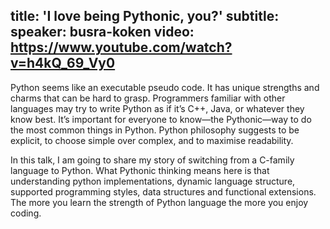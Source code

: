 title: 'I love being Pythonic, you?'
subtitle:
speaker: busra-koken
video: https://www.youtube.com/watch?v=h4kQ_69_Vy0
---
Python seems like an executable pseudo code. It has unique strengths and charms that can be hard to grasp. Programmers familiar with other languages may try to write Python as if it’s C++, Java, or whatever they know best. It’s important for everyone to know—the Pythonic—way to do the most common things in Python. Python philosophy suggests to be explicit, to choose simple over complex, and to maximise readability.

In this talk, I am going to share my story of switching from a C-family language to Python. What Pythonic thinking means here is that understanding python implementations, dynamic language structure, supported programming styles, data structures and functional extensions. The more you learn the strength of Python language the more you enjoy coding.
